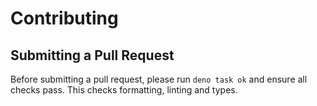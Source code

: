# Contributing

## Submitting a Pull Request

Before submitting a pull request, please run `deno task ok` and ensure all
checks pass. This checks formatting, linting and types.
